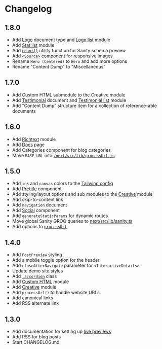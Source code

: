 # Changelog

## 1.8.0

- Add [Logo](/sanity/schemas/documents/logo.ts) document type and [Logo list](/sanity/schemas/modules/logo-list.ts) module
- Add [Stat list](/sanity/schemas/modules/stat-list.ts) module
- Add [`count()`](/sanity/src/utils.ts) utility function for Sanity schema preview
- Add [`<Source>`](/next/src/ui/Img.tsx) component for responsive images
- Rename `Hero (Centered)` to `Hero` and add more options
- Rename "Content Dump" to "Miscellaneous"

## 1.7.0

- Add Custom HTML submodule to the Creative module
- Add [Testimonial](/sanity/schemas/documents/testimonial.ts) document and [Testimonial list](/sanity/schemas/modules/testimonial-list.ts) module
- Add "Content Dump" structure item for a collection of reference-able documents

## 1.6.0

- Add [Richtext](/sanity/schemas/modules/richtext-module.ts) module
- Add [Docs](https://next-sanity-template-demo.vercel.app/docs) page
- Add Categories component for blog categories
- Move `BASE_URL` into [`/next/src/lib/processUrl.ts`](/next/src/lib/processUrl.ts)

## 1.5.0

- Add `ink` and `canvas` colors to the [Tailwind config](/next/tailwind.config.ts)
- Add [Pretitle](/next/src/ui/Pretitle.tsx) component
- Add styling/layout options and sub modules to the [Creative](/sanity/schemas/modules/creative-module.ts) module
- Add skip-to-content link
- Add `navigation` document
- Add [Social](/next/src/ui/Social.tsx) component
- Add `generateStaticParams` for dynamic routes
- Move global Sanity GROQ queries to [next/src/lib/sanity.ts](/next/src/lib/sanity.ts)
- Add options to [`processUrl`](/next/src/lib/processUrl.ts)

## 1.4.0

- Add `PostPreview` styling
- Add a mobile toggle option for the header
- Add `closeAfterNavigate` parameter for `<InteractiveDetails>`
- Update demo site styles
- Add [`.accordion`](/next/src/styles/app.css) class
- Add [Custom HTML](/sanity/schemas/modules/custom-html.ts) module
- Add [Creative](/sanity/schemas/modules/creative-module.ts) module
- Add `processUrl()` to handle website URLs
- Add canonical links
- Add RSS alternate link

## 1.3.0

- Add documentation for setting up [live previews](./README.md#live-previews)
- Add RSS for blog posts
- Start CHANGELOG.md
